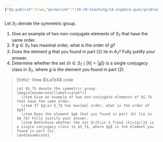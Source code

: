 ```yaml
---
{"dg-publish":true,"permalink":"/10-19-teaching/14-algebra-qual/problem-bank/template-problems/group-theory/order-of-elements-in-a-symmetric-group/","tags":["group_theory"],"updated":"2025-03-17T08:02:13-07:00"}
---
```


Let $S_7$ denote the symmetric group.
1. Give an example of two non-conjugate elements of $S_7$ that have the same order.
2. If $g\in S_7$ has maximal order, what is the order of $g$?
3. Does the element $g$ that you found in part (2) lie in $A_7$? Fully justify your answer.
4. Determine whether the set $\{h\in S_7\mid |h|=|g|\}$ is a single conjugacy class in $S_7$, where $g$ is the element you found in part (2).

> [!info]- View $\LaTeX$ code
> ```
> Let $S_7$ denote the symmetric group.
> \begin{enumerate}[label=\alph*)]
> 	\item Give an example of two non-conjugate elements of $S_7$ that have the same order.
> 	\item If $g\in S_7$ has maximal order, what is the order of $g$?
> 	\item Does the element $g$ that you found in part (b) lie in $A_7$? Fully justify your answer.
> 	\item Determine whether the set $\{h\in S_7\mid |h|=|g|\}$ is a single conjugacy class in $S_7$, where $g$ is the element you found in part (b).
> \end{enumerate}
> ```